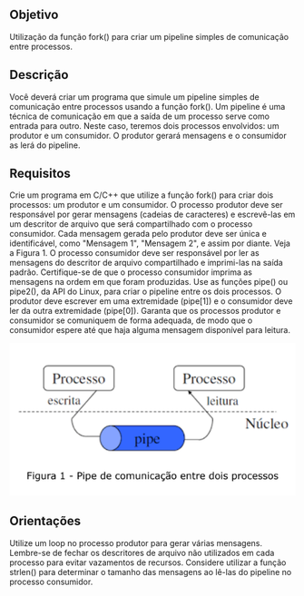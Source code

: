 ## Objetivo
Utilização da função fork() para criar um pipeline simples de comunicação
entre processos.
## Descrição
Você deverá criar um programa que simule um pipeline simples de
comunicação entre processos usando a função fork(). Um pipeline é uma técnica
de comunicação em que a saída de um processo serve como entrada para outro.
Neste caso, teremos dois processos envolvidos: um produtor e um consumidor.
O produtor gerará mensagens e o consumidor as lerá do pipeline.
## Requisitos
Crie um programa em C/C++ que utilize a função fork() para criar dois
processos: um produtor e um consumidor.
O processo produtor deve ser responsável por gerar mensagens (cadeias
de caracteres) e escrevê-las em um descritor de arquivo que será compartilhado
com o processo consumidor. Cada mensagem gerada pelo produtor deve ser
única e identificável, como "Mensagem 1", "Mensagem 2", e assim por diante.
Veja a Figura 1.
O processo consumidor deve ser responsável por ler as mensagens do
descritor de arquivo compartilhado e imprimi-las na saída padrão. Certifique-se
de que o processo consumidor imprima as mensagens na ordem em que foram
produzidas.
Use as funções pipe() ou pipe2(), da API do Linux, para criar o pipeline
entre os dois processos. O produtor deve escrever em uma extremidade
(pipe[1]) e o consumidor deve ler da outra extremidade (pipe[0]).
Garanta que os processos produtor e consumidor se comuniquem de
forma adequada, de modo que o consumidor espere até que haja alguma
mensagem disponível para leitura.

![Pipe](/.github/assets/pipe.png)

## Orientações
Utilize um loop no processo produtor para gerar várias mensagens.
Lembre-se de fechar os descritores de arquivo não utilizados em cada
processo para evitar vazamentos de recursos.
Considere utilizar a função strlen() para determinar o tamanho das
mensagens ao lê-las do pipeline no processo consumidor.
